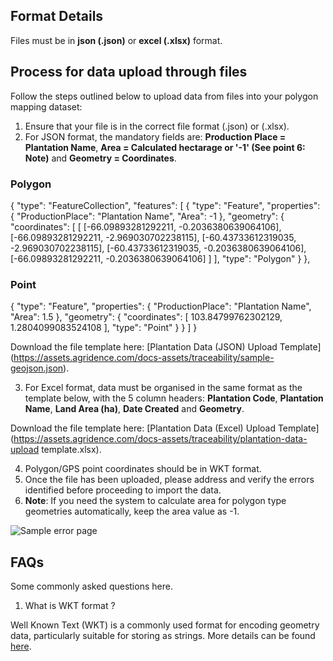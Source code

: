 ## Format Details

Files must be in **json (.json)** or **excel (.xlsx)** format.

## Process for data upload through files

Follow the steps outlined below to upload data from files into your polygon mapping dataset:

1. Ensure that your file is in the correct file format (.json) or (.xlsx).
2. For JSON format, the mandatory fields are: **Production Place = Plantation Name**, **Area = Calculated hectarage or '-1' (See point 6: Note)** and **Geometry = Coordinates**. 

### Polygon
{
  "type": "FeatureCollection",
  "features": [
    {
      "type": "Feature",
      "properties": {
        "ProductionPlace": "Plantation Name",
        "Area": -1
      },
      "geometry": {
        "coordinates": [
          [
            [-66.09893281292211, -0.2036380639064106],
            [-66.09893281292211, -2.969030702238115],
            [-60.43733612319035, -2.969030702238115],
            [-60.43733612319035, -0.2036380639064106],
            [-66.09893281292211, -0.2036380639064106]
          ]
        ],
        "type": "Polygon"
      }
    },

### Point
{
      "type": "Feature",
      "properties": {
        "ProductionPlace": "Plantation Name",
        "Area": 1.5
      },
      "geometry": {
        "coordinates": [
          103.84799762302129,
          1.2804099083524108
        ],
        "type": "Point"
      }
    }
  ]
}

Download the file template here: [Plantation Data (JSON) Upload Template] (https://assets.agridence.com/docs-assets/traceability/sample-geojson.json).

3. For Excel format, data must be organised in the same format as the template below, with the 5 column headers: **Plantation Code**, **Plantation Name**, **Land Area (ha)**, **Date Created** and **Geometry**.

Download the file template here: [Plantation Data (Excel) Upload Template](https://assets.agridence.com/docs-assets/traceability/plantation-data-upload template.xlsx).

4. Polygon/GPS point coordinates should be in WKT format.
5. Once the file has been uploaded, please address and verify the errors identified before proceeding to import the data.
6. **Note**: If you need the system to calculate area for polygon type geometries automatically, keep the area value as -1.

![Sample error page](https://assets.agridence.com/docs-assets/traceability/post-file-upload-errors-checks.png)

## FAQs

Some commonly asked questions here.

1. What is WKT format ?

Well Known Text (WKT) is a commonly used format for encoding geometry data, particularly suitable for storing as strings.
More details can be found [here](https://libgeos.org/specifications/wkt/).
